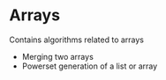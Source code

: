 # Arrays

Contains algorithms related to arrays

* Merging two arrays
* Powerset generation of a list or array

